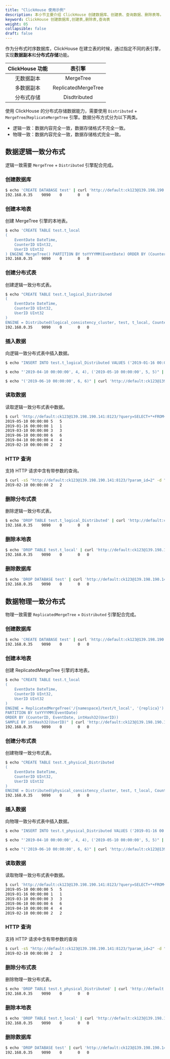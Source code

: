 ```yaml
---
title: "ClickHouse 使用示例"
description: 本小节主要介绍 ClickHouse 创建数据库、创建表、查询数据、删除表等。 
keyword: ClickHouse 创建数据库,创建表,删除表,查询表 
weight: 05
collapsible: false
draft: false
---
```


作为分布式时序数据库，ClickHouse 在建立表的时候，通过指定不同的表引擎，实现**数据副本**和**分布式存储**功能。

|ClickHouse 功能|表引擎|
|:--:|:--:|
|无数据副本|MergeTree|
|多数据副本|ReplicatedMergeTree|
|分布式存储|Disdtributed|

使用 ClickHouse 的分布式存储数据能力，需要使用 `Distributed` + `MergeTree`/`ReplicateMergeTree` 引擎。数据分布方式分为以下两类。

* 逻辑一致：数据内容完全一致，数据存储格式不完全一致。
* 物理一致：数据内容完全一致，数据存储格式完全一致。

## 数据逻辑一致分布式

逻辑一致需要 `MergeTree` + `Distributed` 引擎配合完成。

### 创建数据库

```bash
$ echo 'CREATE DATABASE test' | curl 'http://default:ck123@139.198.190.141:8123/' --data-binary @-
192.168.0.35	9090	0		0	0
```

### 创建本地表

创建 MergeTree 引擎的本地表。

```bash
$ echo 'CREATE TABLE test.t_local
(
    EventDate DateTime,
    CounterID UInt32,
    UserID UInt32
) ENGINE MergeTree() PARTITION BY toYYYYMM(EventDate) ORDER BY (CounterID, EventDate) ' | curl 'http://default:ck123@139.198.190.141:8123/' --data-binary @-
192.168.0.35	9090	0		0	0
```

### 创建分布式表

创建逻辑一致分布式表。

```bash
$ echo "CREATE TABLE test.t_logical_Distributed
(
    EventDate DateTime,
    CounterID UInt32,
    UserID UInt32
)
ENGINE = Distributed(logical_consistency_cluster, test, t_local, CounterID)" | curl 'http://default:ck123@139.198.190.141:8123/' --data-binary @-
192.168.0.35	9090	0		0	0
```

### 插入数据

向逻辑一致分布式表中插入数据。

```bash
$ echo "INSERT INTO test.t_logical_Distributed VALUES ('2019-01-16 00:00:00', 1, 1),('2019-02-10 00:00:00',2, 2),('2019-03-10 00:00:00',3, 3)" | curl 'http://default:ck123@139.198.190.141:8123/' --data-binary @-

$ echo "'2019-04-10 00:00:00', 4, 4), ('2019-05-10 00:00:00', 5, 5)" | curl 'http://default:ck123@139.198.190.141:8123/?query=INSERT+INTO+test.t_logical_Distributed+VALUES(' --data-binary @-

$ echo "('2019-06-10 00:00:00', 6, 6)" | curl 'http://default:ck123@139.198.190.141:8123/?query=INSERT+INTO+test.t_logical_Distributed+VALUES' --data-binary @-
```

### 读取数据

读取逻辑一致分布式表中数据。

```bash
$ curl 'http://default:ck123@139.198.190.141:8123/?query=SELECT+*+FROM+test.t_logical_Distributed'
2019-05-10 00:00:00	5	5
2019-01-16 00:00:00	1	1
2019-03-10 00:00:00	3	3
2019-06-10 00:00:00	6	6
2019-04-10 00:00:00	4	4
2019-02-10 00:00:00	2	2
```

### HTTP 查询

支持 HTTP 请求中含有带参数的查询。

```bash
$ curl -sS "http://default:ck123@139.198.190.141:8123/?param_id=2" -d "SELECT * FROM test.t_logical_Distributed WHERE UserID = {id:UInt8}"
2019-02-10 00:00:00	2	2
```

### 删除分布式表

删除逻辑一致分布式表。

```bash
$ echo 'DROP TABLE test.t_logical_Distributed' | curl 'http://default:ck123@139.198.190.141:8123/' --data-binary @-
192.168.0.35	9090	0		0	0
```

### 删除本地表

```bash
$ echo 'DROP TABLE test.t_local' | curl 'http://default:ck123@139.198.190.141:8123/' --data-binary @-
192.168.0.35	9090	0		0	0
```

### 删除数据库

```bash
$ echo 'DROP DATABASE test' | curl 'http://default:ck123@139.198.190.141:8123/' --data-binary @-
192.168.0.35	9090	0		0	0
```
## 数据物理一致分布式

物理一致需要 `ReplicatedMergeTree` + `Distributed` 引擎配合完成。

### 创建数据库

```bash
$ echo 'CREATE DATABASE test' | curl 'http://default:ck123@139.198.190.141:8123/' --data-binary @-
192.168.0.35	9090	0		0	0
```

### 创建本地表

创建 ReplicatedMergeTree 引擎的本地表。

```bash
$ echo "CREATE TABLE test.t_local
(
    EventDate DateTime,
    CounterID UInt32,
    UserID UInt32
)
ENGINE = ReplicatedMergeTree('/{namespace}/test/t_local', '{replica}')
PARTITION BY toYYYYMM(EventDate)
ORDER BY (CounterID, EventDate, intHash32(UserID))
SAMPLE BY intHash32(UserID)" | curl 'http://default:ck123@139.198.190.141:8123' --data-binary @-
192.168.0.35	9090	0		0	0
```

### 创建分布式表

创建物理一致分布式表。

```bash
$ echo "CREATE TABLE test.t_physical_Distributed
(
    EventDate DateTime,
    CounterID UInt32,
    UserID UInt32
)
ENGINE = Distributed(physical_consistency_cluster, test, t_local, CounterID)" | curl 'http://default:ck123@139.198.190.141:8123/' --data-binary @-
192.168.0.35	9090	0		0	0
```

### 插入数据

向物理一致分布式表中插入数据。

```bash
$ echo "INSERT INTO test.t_physical_Distributed VALUES ('2019-01-16 00:00:00', 1, 1),('2019-02-10 00:00:00',2, 2),('2019-03-10 00:00:00',3, 3)" | curl 'http://default:ck123@139.198.190.141:8123/' --data-binary @-

$ echo "'2019-04-10 00:00:00', 4, 4), ('2019-05-10 00:00:00', 5, 5)" | curl 'http://default:ck123@139.198.190.141:8123/?query=INSERT+INTO+test.t_physical_Distributed+VALUES(' --data-binary @-

$ echo "('2019-06-10 00:00:00', 6, 6)" | curl 'http://default:ck123@139.198.190.141:8123/?query=INSERT+INTO+test.t_physical_Distributed+VALUES' --data-binary @-
```

### 读取数据

读取物理一致分布式表中数据。

```bash
$ curl 'http://default:ck123@139.198.190.141:8123/?query=SELECT+*+FROM+test.t_physical_Distributed'
2019-05-10 00:00:00	5	5
2019-01-16 00:00:00	1	1
2019-03-10 00:00:00	3	3
2019-06-10 00:00:00	6	6
2019-04-10 00:00:00	4	4
2019-02-10 00:00:00	2	2
```

### HTTP 查询

支持 HTTP 请求中含有带参数的查询

```bash
$ curl -sS "http://default:ck123@139.198.190.141:8123/?param_id=2" -d "SELECT * FROM test.t_physical_Distributed WHERE UserID = {id:UInt8}"
2019-02-10 00:00:00	2	2
```

### 删除分布式表

删除物理一致分布式表。

```bash
$ echo 'DROP TABLE test.t_physical_Distributed' | curl 'http://default:ck123@139.198.190.141:8123/' --data-binary @-
192.168.0.35	9090	0		0	0
```

### 删除本地表

```bash
$ echo 'DROP TABLE test.t_local' | curl 'http://default:ck123@139.198.190.141:8123/' --data-binary @-
192.168.0.35	9090	0		0	0
```

### 删除数据库

```bash
$ echo 'DROP DATABASE test' | curl 'http://default:ck123@139.198.190.141:8123/' --data-binary @-
192.168.0.35	9090	0		0	0
```
